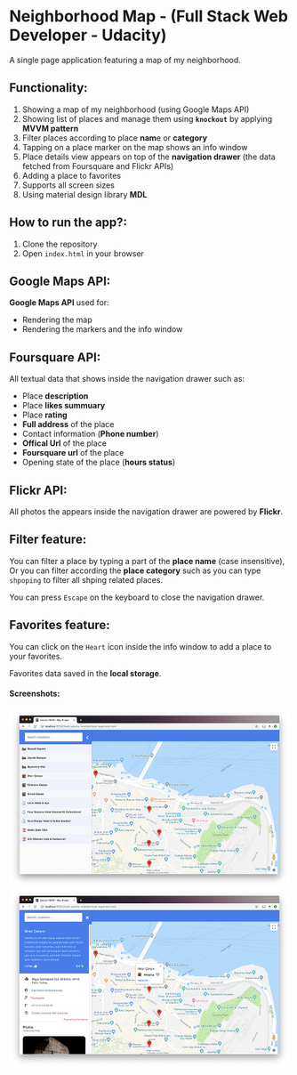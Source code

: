 # Neighborhood Map - (Full Stack Web Developer - Udacity) 

A single page application featuring a map of my neighborhood.

## Functionality:
1. Showing a map of my neighborhood (using Google Maps API)
2. Showing list of places and manage them using **`knockout`** by applying **MVVM pattern**
3. Filter places according to place **nam**e or **category**
4. Tapping on a place marker on the map shows an info window
5. Place details view appears on top of the **navigation drawer** (the data fetched from Foursquare and Flickr APIs)
6. Adding a place to favorites
7. Supports all screen sizes
8. Using material design library **MDL**

## How to run the app?:
1. Clone the repository
2. Open `index.html` in your browser

## Google Maps API:
**Google Maps API** used for:
* Rendering the map
* Rendering the markers and the info window

## Foursquare API:
All textual data that shows inside the navigation drawer such as:
* Place **description**
* Place **likes summuary**
* Place **rating**
* **Full address** of the place
* Contact information (**Phone number**)
* **Offical Url** of the place
* **Foursquare url** of the place
* Opening state of the place (**hours status**)

## Flickr API:
All photos the appears inside the navigation drawer are powered by **Flickr**.

## Filter feature:
You can filter a place by typing a part of the **place name** (case insensitive), Or you can filter according the **place category** such as you can type `shpoping` to filter all shping related places.

You can press `Escape` on the keyboard to close the navigation drawer.

## Favorites feature:
You can click on the `Heart` icon inside the info window to add a place to your favorites.

Favorites data saved in the **local storage**.

####  Screenshots:

![](screenshots/sample-1.png)
![](screenshots/sample-2.png)
